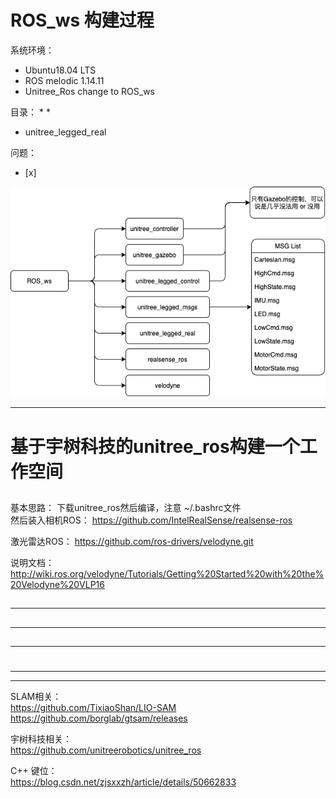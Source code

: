 # ROS_ws 构建过程

系统环境： 
- Ubuntu18.04 LTS
- ROS melodic 1.14.11
- Unitree_Ros change to ROS_ws

目录： 
* 
* 
* unitree_legged_real

问题：
- [x]        



![IMG](pictures/ROS_ws.png)


----

# 基于宇树科技的unitree_ros构建一个工作空间
## 

基本思路： 下载unitree_ros然后编译，注意 ~/.bashrc文件      
然后装入相机ROS： https://github.com/IntelRealSense/realsense-ros       

激光雷达ROS：
https://github.com/ros-drivers/velodyne.git

说明文档： http://wiki.ros.org/velodyne/Tutorials/Getting%20Started%20with%20the%20Velodyne%20VLP16
## 
  

----

## 


----

## 


----

# 

----




----

SLAM相关：      
https://github.com/TixiaoShan/LIO-SAM   
https://github.com/borglab/gtsam/releases

宇树科技相关：      
https://github.com/unitreerobotics/unitree_ros

C++ 键位：       
https://blog.csdn.net/zjsxxzh/article/details/50662833
